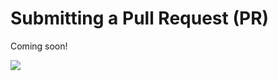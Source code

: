 # Submitting a Pull Request (PR)

Coming soon!

<img src="https://telemetry.sharepointpnp.com/sp-dev-list-formatting/docs/contributing/pullrequest" />